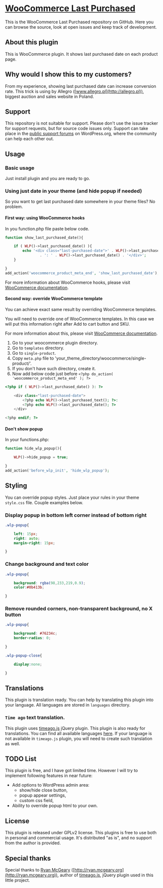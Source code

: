 # [WooCommerce Last Purchased](http://dawidurbanski.com/woocommerce-last-purchased/)

This is the WooCommerce Last Purchased repository on GitHub. Here you can browse the source, look at open issues and keep track of development.

## About this plugin

This is WooCommerce plugin. It shows last purchased date on each product page.

## Why would I show this to my customers?

From my experience, showing last purchased date can increase conversion rate. This trick is using by Allegro ([www.allegro.pl](http://allegro.pl)), biggest auction and sales website in Poland.

## Support

This repository is not suitable for support. Please don't use the issue tracker for support requests, but for source code issues only. Support can take place in the [public support forums](http://wordpress.org/support/plugin/woocommerce-last-purchased) on WordPress.org, where the community can help each other out.

## Usage

### Basic usage

Just install plugin and you are ready to go.

### Using just date in your theme (and hide popup if needed)

So you want to get last purchased date somewhere in your theme files? No problem.

#### First way: using WooCommerce hooks

In you function.php file paste below code.

```php
function show_last_purchased_date(){

	if ( WLP()->last_purchased_date() ){
		echo '<div class="last-purchased-date">' . WLP()->last_purchased_text()
		        . ': ' . WLP()->last_purchased_date() . '</div>';
	}

}
add_action('woocommerce_product_meta_end', 'show_last_purchased_date');
```

For more information about WooCommerce hooks, please visit [WooCommerce documentation](http://docs.woothemes.com/document/introduction-to-hooks-actions-and-filters/).

#### Second way: override WooCommerce template

You can achieve exact same result by overriding WooCommerce templates.

You will need to override one of WooCommerce templates. In this case we will put this information right after Add to cart button and SKU.

For more information about this, please visit [WooCommerce documentation](http://docs.woothemes.com/document/template-structure/).

1. Go to your woocommerce plugin directory.
2. Go to `templates` directory.
3. Go to `single-product`.
4. Copy `meta.php` file to 'your_theme_directory/woocommerce/single-product/'.
5. If you don't have such directory, create it.
6. Now add below code just before `<?php do_action( 'woocommerce_product_meta_end' ); ?>`


```php
<?php if ( WLP()->last_purchased_date() ): ?>

    <div class="last-purchased-date">
        <?php echo WLP()->last_purchased_text(); ?>:
        <?php echo WLP()->last_purchased_date(); ?>
    </div>

<?php endif; ?>
```

#### Don't show popup

In your functions.php:

```php
function hide_wlp_popup(){

	WLP()->hide_popup = true;

}
add_action('before_wlp_init', 'hide_wlp_popup');
```

## Styling

You can override popup styles. Just place your rules in your theme `style.css` file. Couple examples below.

### Display popup in bottom left corner instead of bottom right

```css
.wlp-popup{

    left: 15px;
    right: auto;
    margin-right: 15px;

}
```

### Change background and text color

```css
.wlp-popup{

	background: rgba(98,233,219,0.9);
    color:#0b413b;

}
```

### Remove rounded corners, non-transparent background, no X button

```css
.wlp-popup{

	background: #76234c;
	border-radius: 0;

}

.wlp-popup-close{

    display:none;

}
```

## Translations

This plugin is translation ready. You can help by translating this plugin into your language. All languages are stored in `languages` directory.

### `Time ago` text translation.

This plugin uses [timeago.js](https://github.com/rmm5t/jquery-timeago) jQuery plugin. This plugin is also ready for translations. You can find all available languages [here](https://github.com/rmm5t/jquery-timeago/tree/master/locales). If your language is not available in `timeago.js` plugin, you will need to create such translation as well.

## TODO List

This plugin is free, and I have got limited time. However I will try to implement following features in near future:

* Add options to WordPress admin area:
    * show/hide close button,
    * popup appear settings,
    * custom css field,
* Ability to override popup html to your own.


## License

This plugin is released under GPLv2 license. This plugins is free to use both in personal and commercial usage. It's distributed "as is", and no support from the author is provided.

## Special thanks

Special thanks to [Ryan McGeary](https://github.com/rmm5t) ([http://ryan.mcgeary.org](http://ryan.mcgeary.org)), author of [timeago.js](https://github.com/rmm5t/jquery-timeago), jQuery plugin used in this little project.